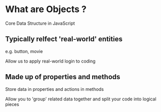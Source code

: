 # What are Objects ?

Core Data Structure in JavaScript

## Typically relfect 'real-world' entities

e.g. button, movie

Allow us to apply real-world login to coding

## Made up of properties and methods

Store data in properties and actions in methods

Allow you to 'group' related data together and split your code into logical pieces
